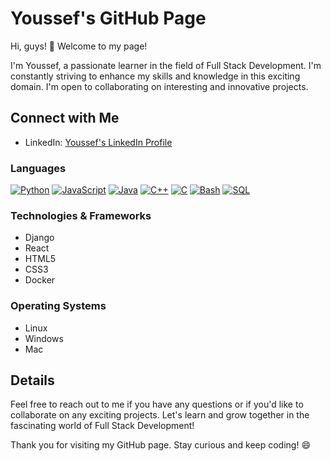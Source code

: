 # Youssef's GitHub Page

Hi, guys! 👋 Welcome to my page!

I'm Youssef, a passionate learner in the field of Full Stack Development. I'm constantly striving to enhance my skills and knowledge in this exciting domain. I'm open to collaborating on interesting and innovative projects.

## Connect with Me

- LinkedIn: [Youssef's LinkedIn Profile](https://github.com/YoussefRais12)



### Languages

[![Python](https://img.shields.io/badge/Python-3776AB?style=flat&logo=python&logoColor=white)](#) [![JavaScript](https://img.shields.io/badge/JavaScript-F7DF1E?style=flat&logo=javascript&logoColor=black)](#) [![Java](https://img.shields.io/badge/Java-007396?style=flat&logo=java&logoColor=white)](#)  [![C++](https://img.shields.io/badge/C++-00599C?style=flat&logo=c%2B%2B&logoColor=white)](#) [![C](https://img.shields.io/badge/C-00599C?style=flat&logo=c&logoColor=white)](#) [![Bash](https://img.shields.io/badge/Bash-4EAA25?style=flat&logo=gnu-bash&logoColor=white)](#) [![SQL](https://img.shields.io/badge/SQL-4479A1?style=flat&logo=postgresql&logoColor=white)](#)



### Technologies & Frameworks

- Django
- React
- HTML5
- CSS3
- Docker

### Operating Systems

- Linux
- Windows
- Mac

## Details

Feel free to reach out to me if you have any questions or if you'd like to collaborate on any exciting projects. Let's learn and grow together in the fascinating world of Full Stack Development!

Thank you for visiting my GitHub page. Stay curious and keep coding! 😄
